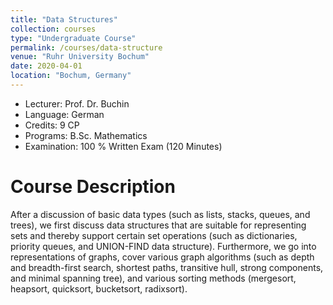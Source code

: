 ```yaml
---
title: "Data Structures"
collection: courses
type: "Undergraduate Course"
permalink: /courses/data-structure
venue: "Ruhr University Bochum"
date: 2020-04-01
location: "Bochum, Germany"
---
```


* Lecturer: Prof. Dr. Buchin
* Language: German
* Credits: 9 CP
* Programs: B.Sc. Mathematics
* Examination: 100 % Written Exam (120 Minutes)


Course Description
======

After a discussion of basic data types (such as lists, stacks, queues, and trees), we first discuss data structures that are suitable for representing sets and thereby support certain set operations (such as dictionaries, priority queues, and UNION-FIND data structure).
Furthermore, we go into representations of graphs, cover various graph algorithms (such as depth and breadth-first search, shortest paths, transitive hull, strong components, and minimal spanning tree), and various sorting methods (mergesort, heapsort, quicksort, bucketsort, radixsort).

